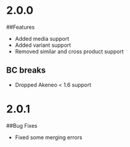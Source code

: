 # 2.0.0
##Features
- Added media support
- Added variant support 
- Removed similar and cross product support
## BC breaks
- Dropped Akeneo < 1.6 support

# 2.0.1
##Bug Fixes
- Fixed some merging errors